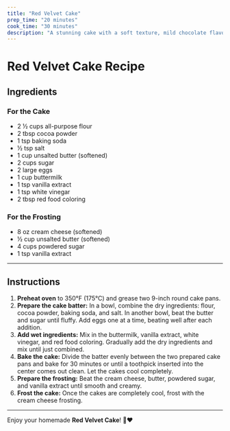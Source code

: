 ```yaml
---
title: "Red Velvet Cake"  
prep_time: "20 minutes"  
cook_time: "30 minutes"  
description: "A stunning cake with a soft texture, mild chocolate flavor, and cream cheese frosting."  
---  
```


# Red Velvet Cake Recipe  

## Ingredients  

### For the Cake  
- 2 ½ cups all-purpose flour  
- 2 tbsp cocoa powder  
- 1 tsp baking soda  
- ½ tsp salt  
- 1 cup unsalted butter (softened)  
- 2 cups sugar  
- 2 large eggs  
- 1 cup buttermilk  
- 1 tsp vanilla extract  
- 1 tsp white vinegar  
- 2 tbsp red food coloring  

### For the Frosting  
- 8 oz cream cheese (softened)  
- ½ cup unsalted butter (softened)  
- 4 cups powdered sugar  
- 1 tsp vanilla extract  

---

## Instructions  

1. **Preheat oven** to 350°F (175°C) and grease two 9-inch round cake pans.  
2. **Prepare the cake batter:** In a bowl, combine the dry ingredients: flour, cocoa powder, baking soda, and salt. In another bowl, beat the butter and sugar until fluffy. Add eggs one at a time, beating well after each addition.  
3. **Add wet ingredients:** Mix in the buttermilk, vanilla extract, white vinegar, and red food coloring. Gradually add the dry ingredients and mix until just combined.  
4. **Bake the cake:** Divide the batter evenly between the two prepared cake pans and bake for 30 minutes or until a toothpick inserted into the center comes out clean. Let the cakes cool completely.  
5. **Prepare the frosting:** Beat the cream cheese, butter, powdered sugar, and vanilla extract until smooth and creamy.  
6. **Frost the cake:** Once the cakes are completely cool, frost with the cream cheese frosting.  

---

Enjoy your homemade **Red Velvet Cake**! 🎂❤️